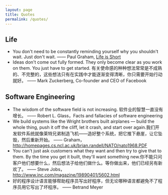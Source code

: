 ```yaml
---
layout: page
title: Quotes
permalink: /quotes/
---
```


## Life


* You don't need to be constantly reminding yourself why you shouldn't wait. Just don't wait.
—— Paul Graham, [Life is Short](http://paulgraham.com/vb.html)
* Ideas don't come out fully formed. They only become clear as you work on them. You just have to get started. 有关使命感的种种想法常常是不成熟的、不完整的，这些想法只有在实践中才能逐渐变得清晰，你只需要开始行动就好。
—— Mark Zuckerberg, Co-founder and CEO of Facebook

## Software Engineering

* The wisdom of the software field is not increasing.
软件业的智慧一直没有增长。
—— Robert L. Glass，Facts and fallacies of software engineering
* We build systems like the Wright brothers built airplanes — build the whole thing, push it off the cliff, let it crash, and start over again.我们开发软件系统就像莱特兄弟制造飞机——造好整个系统，把它推下悬崖，让它坠毁，然后重新开始。
—— Graham， <http://homepages.cs.ncl.ac.uk/brian.randell/NATO/nato1968.PDF>
* You can't just ask customers what they want and then try to give that to them. By the time you get it built, they'll want something new.你不能只问客户他们想要什么，然后想法子给他们做什么。等你做出来，他们已经另有新欢了。
—— Steve Jobs，<http://www.inc.com/magazine/19890401/5602.html>
* 好的程序设计语言能够帮助程序员写出好程序，但无论哪种语言都避免不了程序员用它写出了坏程序。
—— Betrand Meyer
